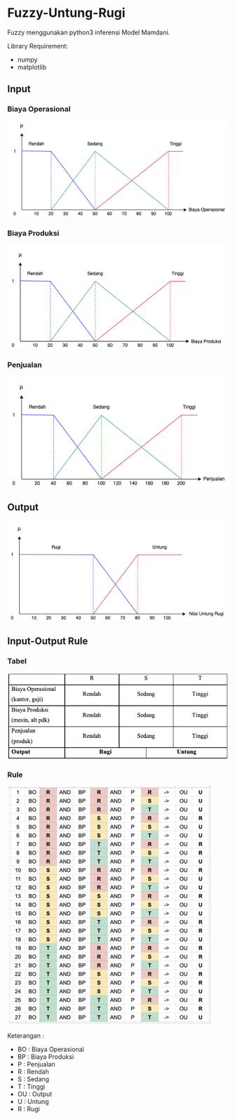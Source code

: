 # Fuzzy-Untung-Rugi

Fuzzy menggunakan python3 inferensi Model Mamdani.

Library Requirement:

* numpy
* matplotlib

## Input

### Biaya Operasional
![alt text](https://github.com/Ivan-Ramadhan/Fuzzy-Untung-Rugi/blob/main/image/bo_new.png?raw=true)

### Biaya Produksi
![alt text](https://github.com/Ivan-Ramadhan/Fuzzy-Untung-Rugi/blob/main/image/bp_new.png?raw=true)

### Penjualan
![alt text](https://github.com/Ivan-Ramadhan/Fuzzy-Untung-Rugi/blob/main/image/pj_new.png?raw=true)

## Output
![alt text](https://github.com/Ivan-Ramadhan/Fuzzy-Untung-Rugi/blob/main/image/Output.png?raw=true)

## Input-Output Rule

### Tabel
![alt text](https://github.com/Ivan-Ramadhan/Fuzzy-Untung-Rugi/blob/main/image/TabelAturan.png?raw=true)

### Rule
![alt text](https://github.com/Ivan-Ramadhan/Fuzzy-Untung-Rugi/blob/main/image/Aturan.png?raw=true)


Keterangan : 

* BO : Biaya Operasional
* BP : Biaya Produksi
* P  : Penjualan
* R  : Rendah
* S  : Sedang
* T  : Tinggi
* OU : Output
* U  : Untung
* R  : Rugi